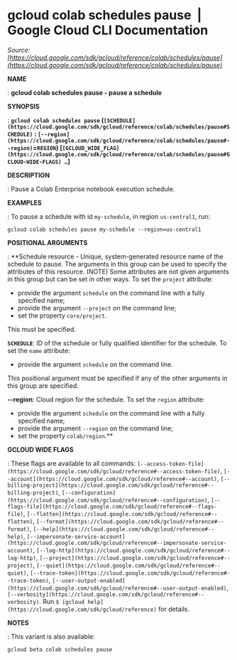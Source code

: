 # gcloud colab schedules pause  |  Google Cloud CLI Documentation

*Source: [https://cloud.google.com/sdk/gcloud/reference/colab/schedules/pause](https://cloud.google.com/sdk/gcloud/reference/colab/schedules/pause)*

**NAME**

: **gcloud colab schedules pause - pause a schedule**

**SYNOPSIS**

: **`gcloud colab schedules pause` (`[SCHEDULE](https://cloud.google.com/sdk/gcloud/reference/colab/schedules/pause#SCHEDULE)` : `[--region](https://cloud.google.com/sdk/gcloud/reference/colab/schedules/pause#--region)`=`REGION`) [`[GCLOUD_WIDE_FLAG](https://cloud.google.com/sdk/gcloud/reference/colab/schedules/pause#GCLOUD-WIDE-FLAGS) …`]**

**DESCRIPTION**

: Pause a Colab Enterprise notebook execution schedule.

**EXAMPLES**

: To pause a schedule with id `my-schedule`, in region
`us-central1`, run:

```
gcloud colab schedules pause my-schedule --region=us-central1
```

**POSITIONAL ARGUMENTS**

: **Schedule resource - Unique, system-generated resource name of the schedule to
pause. The arguments in this group can be used to specify the attributes of this
resource. (NOTE) Some attributes are not given arguments in this group but can
be set in other ways.
To set the `project` attribute:

- provide the argument `schedule` on the command line with a fully
specified name;
- provide the argument `--project` on the command line;
- set the property `core/project`.

This must be specified.

**`SCHEDULE`**:
ID of the schedule or fully qualified identifier for the schedule.
To set the `name` attribute:

- provide the argument `schedule` on the command line.

This positional argument must be specified if any of the other arguments in this
group are specified.

**--region**:
Cloud region for the schedule.
To set the `region` attribute:

- provide the argument `schedule` on the command line with a fully
specified name;
- provide the argument `--region` on the command line;
- set the property `colab/region`.**

**GCLOUD WIDE FLAGS**

: These flags are available to all commands: `[--access-token-file](https://cloud.google.com/sdk/gcloud/reference#--access-token-file)`,
`[--account](https://cloud.google.com/sdk/gcloud/reference#--account)`, `[--billing-project](https://cloud.google.com/sdk/gcloud/reference#--billing-project)`,
`[--configuration](https://cloud.google.com/sdk/gcloud/reference#--configuration)`,
`[--flags-file](https://cloud.google.com/sdk/gcloud/reference#--flags-file)`,
`[--flatten](https://cloud.google.com/sdk/gcloud/reference#--flatten)`, `[--format](https://cloud.google.com/sdk/gcloud/reference#--format)`, `[--help](https://cloud.google.com/sdk/gcloud/reference#--help)`, `[--impersonate-service-account](https://cloud.google.com/sdk/gcloud/reference#--impersonate-service-account)`,
`[--log-http](https://cloud.google.com/sdk/gcloud/reference#--log-http)`,
`[--project](https://cloud.google.com/sdk/gcloud/reference#--project)`, `[--quiet](https://cloud.google.com/sdk/gcloud/reference#--quiet)`, `[--trace-token](https://cloud.google.com/sdk/gcloud/reference#--trace-token)`, `[--user-output-enabled](https://cloud.google.com/sdk/gcloud/reference#--user-output-enabled)`,
`[--verbosity](https://cloud.google.com/sdk/gcloud/reference#--verbosity)`.
Run `$ [gcloud help](https://cloud.google.com/sdk/gcloud/reference)` for details.

**NOTES**

: This variant is also available:

```
gcloud beta colab schedules pause
```